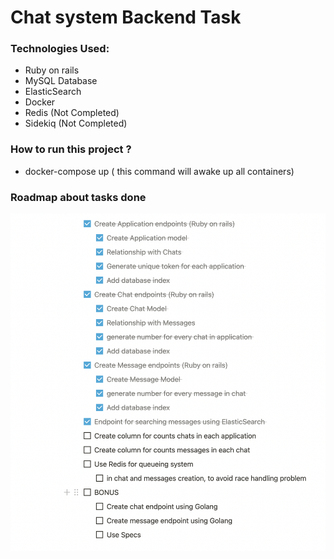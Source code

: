 # Chat system Backend Task 

### Technologies Used:
  - Ruby on rails 
  - MySQL Database
  - ElasticSearch
  - Docker 
  - Redis (Not Completed)
  - Sidekiq (Not Completed)
 
### How to run this project ? 
  - docker-compose up ( this command will awake up all containers)

### Roadmap about tasks done 
![alt text](https://github.com/a-samir97/backend-task/blob/master/docs/tasks_done.png)

